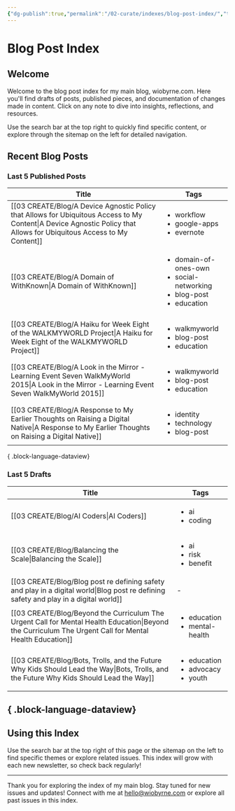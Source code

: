 ```yaml
---
{"dg-publish":true,"permalink":"/02-curate/indexes/blog-post-index/","title":"Blog Post Index","tags":["blog-posts","index"]}
---
```



# Blog Post Index

## Welcome
Welcome to the blog post index for my main blog, wiobyrne.com. Here you'll find drafts of posts, published pieces, and documentation of changes made in content. Click on any note to dive into insights, reflections, and resources.

Use the search bar at the top right to quickly find specific content, or explore through the sitemap on the left for detailed navigation.

## Recent Blog Posts

### Last 5 Published Posts
| Title                                                                                                                                                                    | Tags                                                                                               |
| ------------------------------------------------------------------------------------------------------------------------------------------------------------------------ | -------------------------------------------------------------------------------------------------- |
| [[03 CREATE/Blog/A Device Agnostic Policy that Allows for Ubiquitous Access to My Content\|A Device Agnostic Policy that Allows for Ubiquitous Access to My Content]] | <ul><li>workflow</li><li>google-apps</li><li>evernote</li></ul>                                    |
| [[03 CREATE/Blog/A Domain of WithKnown\|A Domain of WithKnown]]                                                                                                       | <ul><li>domain-of-ones-own</li><li>social-networking</li><li>blog-post</li><li>education</li></ul> |
| [[03 CREATE/Blog/A Haiku for Week Eight of the WALKMYWORLD Project\|A Haiku for Week Eight of the WALKMYWORLD Project]]                                               | <ul><li>walkmyworld</li><li>blog-post</li><li>education</li></ul>                                  |
| [[03 CREATE/Blog/A Look in the Mirror - Learning Event Seven WalkMyWorld 2015\|A Look in the Mirror - Learning Event Seven WalkMyWorld 2015]]                         | <ul><li>walkmyworld</li><li>blog-post</li><li>education</li></ul>                                  |
| [[03 CREATE/Blog/A Response to My Earlier Thoughts on Raising a Digital Native\|A Response to My Earlier Thoughts on Raising a Digital Native]]                       | <ul><li>identity</li><li>technology</li><li>blog-post</li></ul>                                    |

{ .block-language-dataview}

### Last 5 Drafts
| Title                                                                                                                                                      | Tags                                                       |
| ---------------------------------------------------------------------------------------------------------------------------------------------------------- | ---------------------------------------------------------- |
| [[03 CREATE/Blog/AI Coders\|AI Coders]]                                                                                                                 | <ul><li>ai</li><li>coding</li></ul>                        |
| [[03 CREATE/Blog/Balancing the Scale\|Balancing the Scale]]                                                                                             | <ul><li>ai</li><li>risk</li><li>benefit</li></ul>          |
| [[03 CREATE/Blog/Blog post re defining safety and play in a digital world\|Blog post re defining safety and play in a digital world]]                   | \-                                                         |
| [[03 CREATE/Blog/Beyond the Curriculum The Urgent Call for Mental Health Education\|Beyond the Curriculum The Urgent Call for Mental Health Education]] | <ul><li>education</li><li>mental-health</li></ul>          |
| [[03 CREATE/Blog/Bots, Trolls, and the Future Why Kids Should Lead the Way\|Bots, Trolls, and the Future Why Kids Should Lead the Way]]                 | <ul><li>education</li><li>advocacy</li><li>youth</li></ul> |

{ .block-language-dataview}
---

## Using this Index

Use the search bar at the top right of this page or the sitemap on the left to find specific themes or explore related issues. This index will grow with each new newsletter, so check back regularly!

---

Thank you for exploring the index of my main blog. Stay tuned for new issues and updates! Connect with me at hello@wiobyrne.com or explore all past issues in this index.
